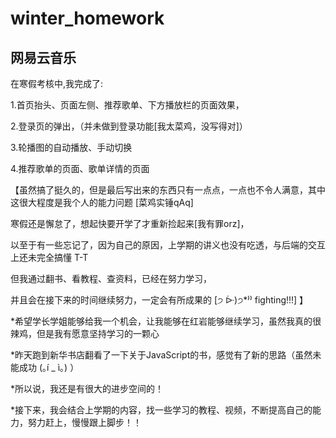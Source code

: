 # winter_homework
## 网易云音乐  

在寒假考核中,我完成了:

1.首页抬头、页面左侧、推荐歌单、下方播放栏的页面效果，

2.登录页的弹出，（并未做到登录功能[我太菜鸡，没写得对]）

3.轮播图的自动播放、手动切换

4.推荐歌单的页面、歌单详情的页面

【虽然搞了挺久的，但是最后写出来的东西只有一点点，一点也不令人满意，其中这很大程度是我个人的能力问题 [菜鸡实锤qAq]

 寒假还是懈怠了，想起快要开学了才重新捡起来[我有罪orz]，

 以至于有一些忘记了，因为自己的原因，上学期的讲义也没有吃透，与后端的交互上还未完全搞懂 T-T

 但我通过翻书、看教程、查资料，已经在努力学习，
 
 并且会在接下来的时间继续努力，一定会有所成果的 [੭ ᐕ)੭*⁾⁾ fighting!!!] 】
 
 *希望学长学姐能够给我一个机会，让我能够在红岩能够继续学习，虽然我真的很辣鸡，但是我有愿意坚持学习的一颗心
 
 *昨天跑到新华书店翻看了一下关于JavaScript的书，感觉有了新的思路（虽然未能成功 (｡í _ ì｡) ）
 
 *所以说，我还是有很大的进步空间的！
 
 *接下来，我会结合上学期的内容，找一些学习的教程、视频，不断提高自己的能力，努力赶上，慢慢跟上脚步！！
